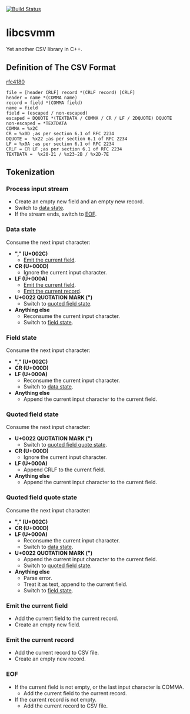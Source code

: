 [![Build Status](https://travis-ci.org/limingjie/libcsvmm.svg?branch=master)](https://travis-ci.org/limingjie/libcsvmm)

# libcsvmm
Yet another CSV library in C++.

## Definition of The CSV Format
[rfc4180](http://tools.ietf.org/rfc/rfc4180.txt)
```
file = [header CRLF] record *(CRLF record) [CRLF]
header = name *(COMMA name)
record = field *(COMMA field)
name = field
field = (escaped / non-escaped)
escaped = DQUOTE *(TEXTDATA / COMMA / CR / LF / 2DQUOTE) DQUOTE
non-escaped = *TEXTDATA
COMMA = %x2C
CR = %x0D ;as per section 6.1 of RFC 2234
DQUOTE =  %x22 ;as per section 6.1 of RFC 2234
LF = %x0A ;as per section 6.1 of RFC 2234
CRLF = CR LF ;as per section 6.1 of RFC 2234
TEXTDATA =  %x20-21 / %x23-2B / %x2D-7E
```

## Tokenization

### Process input stream
- Create an empty new field and an empty new record.
- Switch to [data state](#data-state).
- If the stream ends, switch to [EOF](#eof).

### Data state
Consume the next input character:
- **"," (U+002C)**
  - [Emit the current field](#emit-the-current-field).
- **CR (U+000D)**
  - Ignore the current input character.
- **LF (U+000A)**
  - [Emit the current field](#emit-the-current-field).
  - [Emit the current record](#emit-the-current-record).
- **U+0022 QUOTATION MARK (")**
  - Switch to [quoted field state](#quoted-field-state).
- **Anything else**
  - Reconsume the current input character.
  - Switch to [field state](#field-state).

### Field state
Consume the next input character:
- **"," (U+002C)**
- **CR (U+000D)**
- **LF (U+000A)**
  - Reconsume the current input character.
  - Switch to [data state](#data-state).
- **Anything else**
  - Append the current input character to the current field.

### Quoted field state
Consume the next input character:
- **U+0022 QUOTATION MARK (")**
  - Switch to [quoted field quote state](#quoted-field-quote-state).
- **CR (U+000D)**
  - Ignore the current input character.
- **LF (U+000A)**
  - Append CRLF to the current field.
- **Anything else**
  - Append the current input character to the current field.

### Quoted field quote state
Consume the next input character:
- **"," (U+002C)**
- **CR (U+000D)**
- **LF (U+000A)**
  - Reconsume the current input character.
  - Switch to [data state](#data-state).
- **U+0022 QUOTATION MARK (")**
  - Append the current input character to the current field.
  - Switch to [quoted field state](#quoted-field-state).
- **Anything else**
  - Parse error.
  - Treat it as text, append to the current field.
  - Switch to [field state](#field-state).

### Emit the current field
- Add the current field to the current record.
- Create an empty new field.

### Emit the current record
- Add the current record to CSV file.
- Create an empty new record.

### EOF
- If the current field is not empty, or the last input character is COMMA.
  - Add the current field to the current record.
- If the current record is not empty.
  - Add the current record to CSV file.
